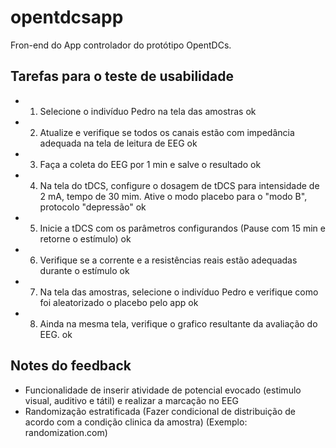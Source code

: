 # opentdcsapp

Fron-end do App controlador do protótipo OpentDCs.

## Tarefas para o teste de usabilidade

- 1) Selecione o indivíduo Pedro na tela das amostras ok
- 2) Atualize e verifique se todos os canais estão com impedância adequada na tela de leitura de EEG ok
- 3) Faça a coleta do EEG por 1 min e salve o resultado ok
- 4) Na tela do tDCS, configure o dosagem de tDCS para intensidade de 2 mA, tempo de 30 mim. Ative o modo placebo para o "modo B", protocolo "depressão" ok
- 5) Inicie a tDCS com os parâmetros configurandos (Pause com 15 min e retorne o estímulo) ok
- 6) Verifique se a corrente e a resistências reais estão adequadas durante o estímulo  ok
- 7) Na tela das amostras, selecione o indivíduo Pedro e verifique como foi aleatorizado o placebo pelo app ok
- 8) Ainda na mesma tela, verifique o grafico resultante da avaliação do EEG. ok

## Notes do feedback

- Funcionalidade de inserir atividade de potencial evocado (estimulo  visual, auditivo e tátil) e realizar a marcação no EEG
- Randomização estratificada (Fazer condicional de distribuição de acordo com a condição clinica da amostra) (Exemplo: randomization.com)



